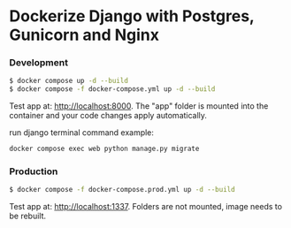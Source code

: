 # Dockerize Django with Postgres, Gunicorn and Nginx

### Development

```sh
$ docker compose up -d --build
$ docker compose -f docker-compose.yml up -d --build
```

Test app at: [http://localhost:8000](http://localhost:8000). The "app" folder is mounted into 
the container and your code changes apply automatically.

run django terminal command example:
```sh
docker compose exec web python manage.py migrate
```

### Production

```sh
$ docker compose -f docker-compose.prod.yml up -d --build
```

Test app at: [http://localhost:1337](http://localhost:1337). Folders are not mounted, 
image needs to be rebuilt.